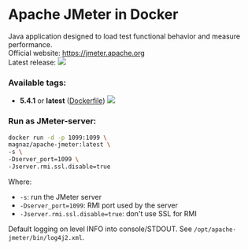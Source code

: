 Apache JMeter in Docker
===

Java application designed to load test functional behavior and measure performance.  
Official website: <https://jmeter.apache.org>  
Latest release: [![](https://images.microbadger.com/badges/version/magnaz/apache-jmeter:5.4.1.svg)](https://microbadger.com/images/magnaz/apache-jmeter:5.4.1)

### Available tags:
- **5.4.1** or **latest** ([Dockerfile](https://github.com/magnaz/docker-apache-jmeter/blob/5.4.1/Dockerfile)) [![](https://images.microbadger.com/badges/image/devinotelecom/apache-jmeter:5.1.1.svg)](https://microbadger.com/images/magnaz/apache-jmeter:5.4.1)

### Run as JMeter-server:
```bash
docker run -d -p 1099:1099 \
magnaz/apache-jmeter:latest \
-s \
-Dserver_port=1099 \
-Jserver.rmi.ssl.disable=true
```
Where:
- `-s`: run the JMeter server
- `-Dserver_port=1099`: RMI port used by the server
- `-Jserver.rmi.ssl.disable=true`: don't use SSL for RMI

Default logging on level INFO into console/STDOUT. See `/opt/apache-jmeter/bin/log4j2.xml`.
